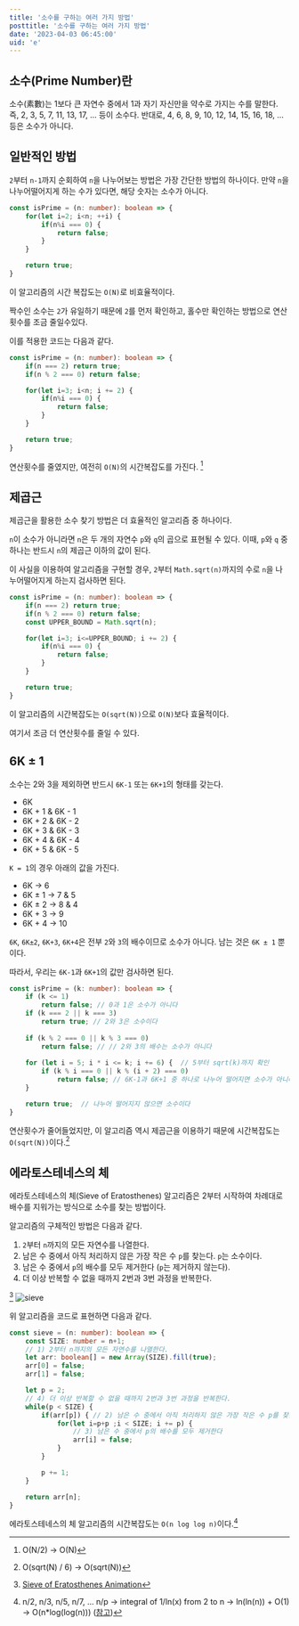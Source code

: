 ```yaml
---
title: '소수를 구하는 여러 가지 방법'
posttitle: '소수를 구하는 여러 가지 방법'
date: '2023-04-03 06:45:00'
uid: 'e'
---
```


## 소수(Prime Number)란

소수(素數)는 1보다 큰 자연수 중에서 1과 자기 자신만을 약수로 가지는 수를 말한다. 즉, 2, 3, 5, 7, 11, 13, 17, ... 등이 소수다. 반대로, 4, 6, 8, 9, 10, 12, 14, 15, 16, 18, ... 등은 소수가 아니다.

## 일반적인 방법

`2`부터 `n-1`까지 순회하여 `n`을 나누어보는 방법은 가장 간단한 방법의 하나이다. 만약 `n`을 나누어떨어지게 하는 수가 있다면, 해당 숫자는 소수가 아니다.

```ts
const isPrime = (n: number): boolean => {
    for(let i=2; i<n; ++i) {
        if(n%i === 0) {
            return false;
        }
    }

    return true;
}
```

이 알고리즘의 시간 복잡도는 `O(N)`로 비효율적이다. 

짝수인 소수는 `2`가 유일하기 때문에 `2`를 먼저 확인하고, 홀수만 확인하는 방법으로 연산 횟수를 조금 줄일수있다. 

이를 적용한 코드는 다음과 같다.

```ts
const isPrime = (n: number): boolean => {
    if(n === 2) return true;
    if(n % 2 === 0) return false;

    for(let i=3; i<n; i += 2) {
        if(n%i === 0) {
            return false;
        }
    }

    return true;
}
```

연산횟수를 줄였지만, 여전히 `O(N)`의 시간복잡도를 가진다. [^1]

[^1]: O(N/2) → O(N)

## 제곱근

제곱근을 활용한 소수 찾기 방법은 더 효율적인 알고리즘 중 하나이다.

`n`이 소수가 아니라면 `n`은 두 개의 자연수 `p`와 `q`의 곱으로 표현될 수 있다. 이때, `p`와 `q` 중 하나는 반드시 `n`의 제곱근 이하의 값이 된다.

이 사실을 이용하여 알고리즘을 구현할 경우, `2`부터 `Math.sqrt(n)`까지의 수로 `n`을 나누어떨어지게 하는지 검사하면 된다.

```ts
const isPrime = (n: number): boolean => {
    if(n === 2) return true;
    if(n % 2 === 0) return false;
    const UPPER_BOUND = Math.sqrt(n);

    for(let i=3; i<=UPPER_BOUND; i += 2) {
        if(n%i === 0) {
            return false;
        }
    }

    return true;
}
```

이 알고리즘의 시간복잡도는 `O(sqrt(N))`으로 `O(N)`보다 효율적이다. 

여기서 조금 더 연산횟수를 줄일 수 있다.

## 6K ± 1

소수는 2와 3을 제외하면 반드시 `6K-1` 또는 `6K+1`의 형태를 갖는다. 

- 6K
- 6K + 1 & 6K - 1
- 6K + 2 & 6K - 2
- 6K + 3 & 6K - 3
- 6K + 4 & 6K - 4
- 6K + 5 & 6K - 5

`K = 1`의 경우 아래의 값을 가진다.

- 6K → 6
- 6K ± 1 → 7 & 5
- 6K ± 2 → 8 & 4
- 6K + 3 → 9
- 6K + 4 → 10

`6K`, `6K±2`, `6K+3`, `6K+4`은 전부 `2`와 `3`의 배수이므로 소수가 아니다. 남는 것은 `6K ± 1`  뿐이다.

따라서, 우리는 `6K-1`과 `6K+1`의 값만 검사하면 된다.

```ts
const isPrime = (k: number): boolean => {
    if (k <= 1) 
        return false; // 0과 1은 소수가 아니다
    if (k === 2 || k === 3) 
        return true; // 2와 3은 소수이다
        
    if (k % 2 === 0 || k % 3 === 0) 
        return false; // // 2와 3의 배수는 소수가 아니다
        
    for (let i = 5; i * i <= k; i += 6) {  // 5부터 sqrt(k)까지 확인
        if (k % i === 0 || k % (i + 2) === 0) 
            return false; // 6K-1과 6K+1 중 하나로 나누어 떨어지면 소수가 아니다
    }

    return true;  // 나누어 떨어지지 않으면 소수이다
}
```

연산횟수가 줄어들었지만, 이 알고리즘 역시 제곱근을 이용하기 때문에 시간복잡도는 `O(sqrt(N))`이다.[^2]

[^2]: O(sqrt(N) / 6) → O(sqrt(N))

## 에라토스테네스의 체

에라토스테네스의 체(Sieve of Eratosthenes) 알고리즘은 2부터 시작하여 차례대로 배수를 지워가는 방식으로 소수를 찾는 방법이다.

알고리즘의 구체적인 방법은 다음과 같다.

1. `2`부터 `n`까지의 모든 자연수를 나열한다.
2. 남은 수 중에서 아직 처리하지 않은 가장 작은 수 `p`를 찾는다. `p`는 소수이다.
3. 남은 수 중에서 `p`의 배수를 모두 제거한다 (`p`는 제거하지 않는다).
4. 더 이상 반복할 수 없을 때까지 2번과 3번 과정을 반복한다.

[^src1]
![sieve](https://upload.wikimedia.org/wikipedia/commons/b/b9/Sieve_of_Eratosthenes_animation.gif)

[^src1]: [Sieve of Eratosthenes Animation](https://ko.wikipedia.org/wiki/%EC%97%90%EB%9D%BC%ED%86%A0%EC%8A%A4%ED%85%8C%EB%84%A4%EC%8A%A4%EC%9D%98_%EC%B2%B4#/media/%ED%8C%8C%EC%9D%BC:Sieve_of_Eratosthenes_animation.gif)


위 알고리즘을 코드로 표현하면 다음과 같다.

```ts
const sieve = (n: number): boolean => {
    const SIZE: number = n+1;
    // 1) 2부터 n까지의 모든 자연수를 나열한다.
    let arr: boolean[] = new Array(SIZE).fill(true);
    arr[0] = false;
    arr[1] = false;

    let p = 2;
    // 4) 더 이상 반복할 수 없을 때까지 2번과 3번 과정을 반복한다.
    while(p < SIZE) {
        if(arr[p]) { // 2) 남은 수 중에서 아직 처리하지 않은 가장 작은 수 p를 찾는다
            for(let i=p+p ;i < SIZE; i += p) {
                // 3) 남은 수 중에서 p의 배수를 모두 제거한다
                arr[i] = false;
            }
        }

        p += 1;
    }

    return arr[n];
}
```

에라토스테네스의 체 알고리즘의 시간복잡도는 `O(n log log n)`이다.[^3]

[^3]: n/2, n/3, n/5, n/7, ... n/p → integral of 1/ln(x) from 2 to n → ln(ln(n)) + O(1) → O(n*log(log(n))) ([참고](https://www.geeksforgeeks.org/how-is-the-time-complexity-of-sieve-of-eratosthenes-is-nloglogn/))